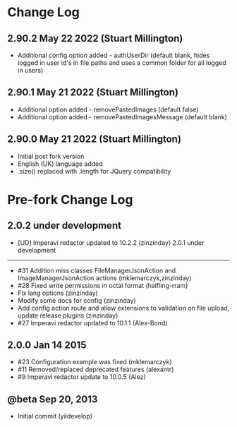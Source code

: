 Change Log 
==========================
2.90.2 May 22 2022 (Stuart Millington)
-----------------------
- Additional config option added - authUserDir (default blank, hides logged in user id's in file paths and uses a common folder for all logged in users)

2.90.1 May 21 2022 (Stuart Millington)
-----------------------
- Additional option added - removePastedImages (default false)
- Additional option added - removePastedImagesMessage (default blank)

2.90.0 May 21 2022 (Stuart Millington)
-----------------------
- Initial post fork version
- English (UK) language added
- .size() replaced with .length for JQuery compatibility


Pre-fork Change Log
==========================

2.0.2 under development
-----------------------
- [UD] Imperavi redactor updated to 10.2.2 (zinzinday)
2.0.1 under development
-----------------------
- #31 Addition miss classes FileManagerJsonAction and ImageManagerJsonAction actions (mklemarczyk,zinzinday)
- #28 Fixed write permissions in octal format (halfling-rram)
- Fix lang options (zinzinday)
- Modify some docs for config (zinzinday)
- Add config action route and allow extensions to validation on file upload, update release plugins (zinzinday)
- #27 Imperavi redactor updated to 10.1.1 (Alex-Bond)

2.0.0 Jan 14 2015
-------------------------
- #23 Configuration example was fixed (mklemarczyk)
- #11 Removed/replaced deprecated features (alexantr)
- #9 Imperavi redactor update to 10.0.5 (Alez)

@beta Sep 20, 2013
--------------------
- Initial commit (yiidevelop)
